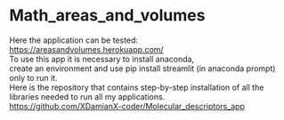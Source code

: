 # Math_areas_and_volumes

Here the application can be tested: https://areasandvolumes.herokuapp.com/   
To use this app it is necessary to install anaconda,    
create an environment and use pip install streamlit (in anaconda prompt) only to run it.   
Here is the repository that contains step-by-step installation of all the libraries needed to run all my applications.    
https://github.com/XDamianX-coder/Molecular_descriptors_app
